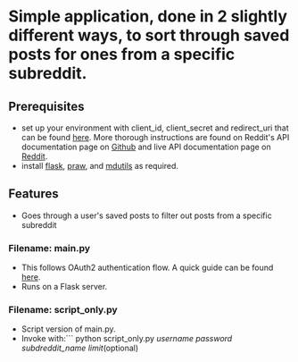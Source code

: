 # Simple application, done in 2 slightly different ways, to sort through saved posts for ones from a specific subreddit.  

## Prerequisites  

- set up your environment with client_id, client_secret and redirect_uri that can be found [here](https://www.reddit.com/prefs/apps). More thorough instructions are found on Reddit's API documentation page on [Github](https://github.com/reddit-archive/reddit/wiki/API) and live API documentation page on [Reddit](https://www.reddit.com/dev/api). 
- install [flask](https://flask.palletsprojects.com/en/1.1.x/), [praw](https://praw.readthedocs.io/en/latest/), and [mdutils](https://mdutils.readthedocs.io/en/latest/) as required. 


## Features

- Goes through a user's saved posts to filter out posts from a specific subreddit

### Filename: main.py

- This follows OAuth2 authentication flow. A quick guide can be found [here](https://github.com/reddit-archive/reddit/wiki/OAuth2).  
- Runs on a Flask server.

### Filename: script_only.py

- Script version of main.py.  
- Invoke with:```
python script_only.py *username* *password* *subdreddit_name* *limit*(optional)
```
